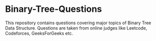 # Binary-Tree-Questions
This repository contains questions covering major topics of Binary Tree Data Structure. Questions are taken from online judges like Leetcode, Codeforces, GeeksForGeeks etc.
